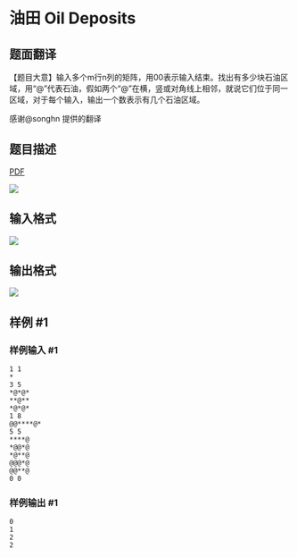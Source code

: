 # 油田 Oil Deposits

## 题面翻译

【题目大意】输入多个m行n列的矩阵，用00表示输入结束。找出有多少块石油区域，用“@”代表石油，假如两个“@”在横，竖或对角线上相邻，就说它们位于同一区域，对于每个输入，输出一个数表示有几个石油区域。

感谢@songhn  提供的翻译

## 题目描述

[problemUrl]: https://uva.onlinejudge.org/index.php?option=com_onlinejudge&Itemid=8&category=7&page=show_problem&problem=513

[PDF](https://uva.onlinejudge.org/external/5/p572.pdf)

![](https://cdn.luogu.com.cn/upload/vjudge_pic/UVA572/ce90a5dd1ff852d09612a3d726a859f2f238d409.png)

## 输入格式

![](https://cdn.luogu.com.cn/upload/vjudge_pic/UVA572/e054765bf4e9769be3a53a455e412d62189dbbff.png)

## 输出格式

![](https://cdn.luogu.com.cn/upload/vjudge_pic/UVA572/99ea5e1b8c71aa83bbd6eed7a0e27de87f60a175.png)

## 样例 #1

### 样例输入 #1

```
1 1
*
3 5
*@*@*
**@**
*@*@*
1 8
@@****@*
5 5
****@
*@@*@
*@**@
@@@*@
@@**@
0 0
```

### 样例输出 #1

```
0
1
2
2
```